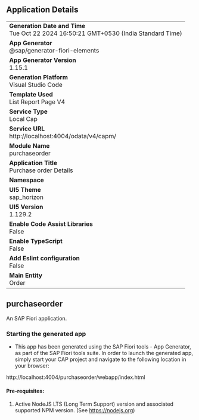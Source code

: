 ## Application Details
|               |
| ------------- |
|**Generation Date and Time**<br>Tue Oct 22 2024 16:50:21 GMT+0530 (India Standard Time)|
|**App Generator**<br>@sap/generator-fiori-elements|
|**App Generator Version**<br>1.15.1|
|**Generation Platform**<br>Visual Studio Code|
|**Template Used**<br>List Report Page V4|
|**Service Type**<br>Local Cap|
|**Service URL**<br>http://localhost:4004/odata/v4/capm/|
|**Module Name**<br>purchaseorder|
|**Application Title**<br>Purchase order Details|
|**Namespace**<br>|
|**UI5 Theme**<br>sap_horizon|
|**UI5 Version**<br>1.129.2|
|**Enable Code Assist Libraries**<br>False|
|**Enable TypeScript**<br>False|
|**Add Eslint configuration**<br>False|
|**Main Entity**<br>Order|

## purchaseorder

An SAP Fiori application.

### Starting the generated app

-   This app has been generated using the SAP Fiori tools - App Generator, as part of the SAP Fiori tools suite.  In order to launch the generated app, simply start your CAP project and navigate to the following location in your browser:

http://localhost:4004/purchaseorder/webapp/index.html

#### Pre-requisites:

1. Active NodeJS LTS (Long Term Support) version and associated supported NPM version.  (See https://nodejs.org)


